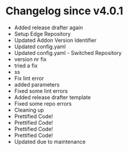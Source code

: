 # Changelog since v4.0.1
- Added release drafter again 
- Setup Edge Repository 
- Updated Addon Version Identifier 
- Updated config.yaml 
- Updated config.yaml - Switched Repository 
- version nr fix 
- tried a fix 
- ss 
- Fix lint error 
- added parameters 
- Fixed some lint errors 
- Added release drafter template 
- Fixed some repo errors 
- Cleaning up 
- Prettified Code! 
- Prettified Code! 
- Prettified Code! 
- Prettified Code! 
- Updated due to maintenance 
